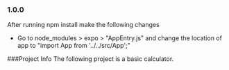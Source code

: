 ### 1.0.0
After running npm install make the following changes
- Go to node_modules > expo > "AppEntry.js" and change the location of app to "import App from '../../src/App';"

###Project Info
The following project is a basic calculator.
